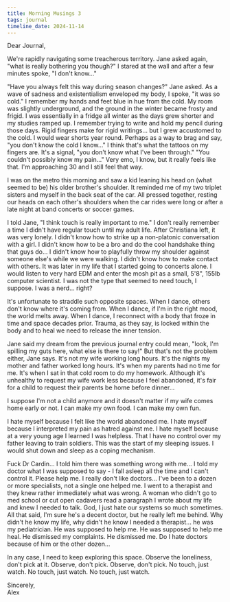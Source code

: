 ```yaml
---
title: Morning Musings 3
tags: journal
timeline_date: 2024-11-14
---
```


Dear Journal,

We're rapidly navigating some treacherous territory. Jane asked again, "what is really bothering you though?" I stared at the wall and after a few minutes spoke, "I don't know..."

"Have you always felt this way during season changes?" Jane asked. As a wave of sadness and existentialism enveloped my body, I spoke, "it was so cold." I remember my 
hands and feet blue in hue from the cold. My room was slightly underground, and the ground in the winter became frosty and frigid. I was essentially in a fridge all winter as the days
grew shorter and my studies ramped up. I remember trying to write and hold my pencil during those days. Rigid fingers make for rigid writings... but I grew accustomed to the cold.
I would wear shorts year round.
Perhaps as a way to brag and say, "you don't know the cold I know..." I think that's what the tattoos on my fingers are. It's a signal, "you don't know what I've been through."
"You couldn't possibly know my pain..." Very emo, I know, but it really feels like that. I'm approaching 30 and I still feel that way.

I was on the metro this morning and saw a kid leaning his head on (what seemed to be) his older brother's shoulder. It reminded me of my two triplet sisters and myself in the back seat
of the car. All pressed together, resting our heads on each other's shoulders when the car rides were long or after a late night at band concerts or soccer games.

I told Jane, "I think touch is really important to me." I don't really remember a time I didn't have regular touch until my adult life. After Christiana left, it was very lonely.
I didn't know how to strike up a non-platonic conversation with a girl. I didn't know how to be a bro and do the cool handshake thing that guys do... I didn't know how to playfully
throw my shoulder against someone else's while we were walking. I didn't know how to make contact with others. It was later in my life that I started going to concerts alone.
I would listen to very hard EDM and enter the mosh pit as a small, 5'8", 155lb computer scientist. I was not the type that seemed to need touch, I suppose. I was a nerd... right?

It's unfortunate to straddle such opposite spaces. When I dance, others don't know where it's coming from. When I dance, if I'm in the right mood, the world melts away.
When I dance, I reconnect with a body that froze in time and space decades prior. Trauma, as they say, is locked within the body and to heal we need to release the inner tension.

Jane said my dream from the previous journal entry could mean, "look, I'm spilling my guts here, what else is there to say!" But that's not the problem either, Jane says.
It's not my wife working long hours. It's the nights my mother and father worked long hours. It's when my parents had no time for me. It's when I sat in that cold room to do my homework.
Although it's unhealthy to request my wife work less because I feel abandoned, it's fair for a child to request their parents be home before dinner...

I suppose I'm not a child anymore and it doesn't matter if my wife comes home early or not. I can make my own food. I can make my own fun.

I hate myself because I felt like the world abandoned me. I hate myself because I interpreted my pain as hatred against me. I hate myself because at a very young age
I learned I was helpless. That I have no control over my father leaving to train soldiers. This was the start of my sleeping issues. I would shut down and sleep
as a coping mechanism.

Fuck Dr Cardin... I told him there was something wrong with me... I told my doctor what I was supposed to say - I fall asleep all the time and I can't
control it. Please help me. I really don't like doctors... I've been to a dozen or more specialists, not a single one helped me. I went to a therapist
and they knew rather immediately what was wrong. A woman who didn't go to med school or cut open cadavers read a paragraph I wrote about my life and knew I needed to
talk. God, I just hate our systems so much sometimes. All that said, I'm sure he's a decent doctor, but he really left me behind. Why didn't he know my life,
why didn't he know I needed a therapist... he was my pediatrician. He was supposed to help me. He was supposed to help me heal. He dismissed my complaints. He dismissed
me. Do I hate doctors because of him or the other dozen...

In any case, I need to keep exploring this space. Observe the loneliness, don't pick at it. Observe, don't pick. Observe, don't pick. 
No touch, just watch. No touch, just watch. No touch, just watch.

Sincerely,\
Alex
